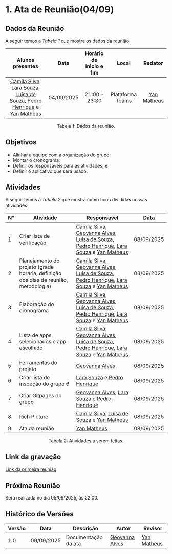 # 1. Ata de Reunião(04/09)

## Dados da Reunião

A seguir temos a <i>Tabela 1</i> que mostra os dados da reunião:

|                                     Alunos presentes                                     |    Data    | Horário de inicio e fim |      Local       | Redator |
| :--------------------------------------------------------------------------------------: | :--------: | :---------------------: | :--------------: | :--------------: |
| [Camila Silva](https://github.com/CamilaSilvaC), [Lara Souza](https://github.com/mel14-hub), [Luísa de Souza](https://github.com/luisa12ll), [Pedro Henrique](https://github.com/pedrohpsantos) e [Yan Matheus](https://github.com/Yanmatheus0812) | 04/09/2025 | 21:00 - 23:30 | Plataforma Teams | [Yan Matheus](https://github.com/Yanmatheus0812) |

<figcaption align="center">Tabela 1: Dados da reunião.</figcaption>

## Objetivos

- Alinhar a equipe com a organização do grupo;
- Montar o cronograma;
- Definir os responsáveis para as atividades; e
- Definir o aplicativo que será usado.

## Atividades

A seguir temos a <i>Tabela 2</i> que mostra como ficou divididas nossas atividades:

| N°| Atividade | Responsável | Data |
| ---- | ---- | ---- | ---- |
| 1 | Criar lista de verificação | [Camila Silva](https://github.com/CamilaSilvaC), [Geovanna Alves](https://github.com/GeovannaUmbelino), [Luísa de Souza](https://github.com/luisa12ll), [Pedro Henrique](https://github.com/pedrohpsantos), [Lara Souza](https://github.com/mel14-hub) e [Yan Matheus](https://github.com/Yanmatheus0812) | 08/09/2025 |
| 2 | Planejamento do projeto (grade horária, definição dos dias de reunião, metodologia) | [Camila Silva](https://github.com/CamilaSilvaC), [Geovanna Alves](https://github.com/GeovannaUmbelino), [Luísa de Souza](https://github.com/luisa12ll), [Pedro Henrique](https://github.com/pedrohpsantos), [Lara Souza](https://github.com/mel14-hub) e [Yan Matheus](https://github.com/Yanmatheus0812) | 08/09/2025|
| 3 | Elaboração do cronograma | [Camila Silva](https://github.com/CamilaSilvaC), [Geovanna Alves](https://github.com/GeovannaUmbelino), [Luísa de Souza](https://github.com/luisa12ll), [Pedro Henrique](https://github.com/pedrohpsantos), [Lara Souza](https://github.com/mel14-hub) e [Yan Matheus](https://github.com/Yanmatheus0812) | 08/09/2025|
| 4 | Lista de apps selecionados e app escolhido | [Camila Silva](https://github.com/CamilaSilvaC), [Geovanna Alves](https://github.com/GeovannaUmbelino), [Luísa de Souza](https://github.com/luisa12ll), [Pedro Henrique](https://github.com/pedrohpsantos), [Lara Souza](https://github.com/mel14-hub) e [Yan Matheus](https://github.com/Yanmatheus0812) | 08/09/2025|
| 5 | Ferramentas do projeto | [Geovanna Alves](https://github.com/GeovannaUmbelino) | 08/09/2025|
| 6 | Criar lista de inspeção do grupo 6| [Lara Souza](https://github.com/mel14-hub) e [Pedro Henrique](https://github.com/pedrohpsantos)  | 08/09/2025|
| 7 | Criar Gitpages do grupo | [Geovanna Alves](https://github.com/GeovannaUmbelino), [Lara Souza](https://github.com/mel14-hub) e [Pedro Henrique](https://github.com/pedrohpsantos)| 08/09/2025|
| 8 | Rich Picture | [Camila Silva](https://github.com/CamilaSilvaC), [Luísa de Souza](https://github.com/luisa12ll) e [Yan Matheus](https://github.com/Yanmatheus0812) | 08/09/2025|
| 9 | Ata da reunião | [Yan Matheus](https://github.com/Yanmatheus0812) | 08/09/2025|

<figcaption align="center">Tabela 2: Atividades a serem feitas.</figcaption>

## Link da gravação

[Link da primeira reunião](https://www.youtube.com/watch?v=1ZlOacYxBDo&list=PLLWUvFk-8eapL5FB6mMvY3y0y_tqLEXji)

## Próxima Reunião

Será realizada no dia 05/09/2025, às 22:00.

## Histórico de Versões

| Versão | Data       | Descrição           | Autor                                   | Revisor                                      |
|--------|------------|-------------------|----------------------------------------|---------------------------------------------|
| 1.0    | 09/09/2025 | Documentação da ata | [Geovanna Alves](https://github.com/GeovannaUmbelino)  | [Yan Matheus](https://github.com/Yanmatheus0812) |
